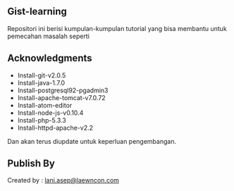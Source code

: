 ## Gist-learning

Repositori ini berisi kumpulan-kumpulan tutorial yang bisa membantu untuk pemecahan masalah seperti

## Acknowledgments
* Install-git-v2.0.5
* Install-java-1.7.0
* Install-postgresql92-pgadmin3
* Install-apache-tomcat-v7.0.72
* Install-atom-editor
* Install-node-js-v0.10.4
* Install-php-5.3.3
* Install-httpd-apache-v2.2

Dan akan terus diupdate untuk keperluan pengembangan.

## Publish By
Created by : lani.asep@laewncon.com
